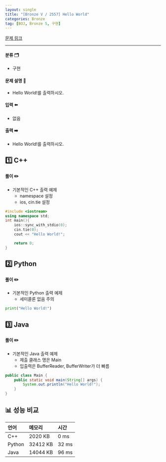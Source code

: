 ```yaml
---
layout: single
title: "[Bronze V / 2557] Hello World"
categories: Bronze
tag: [BOJ, Bronze 5, 구현]
---
```


[문제 링크](https://www.acmicpc.net/problem/2557)

---

#### 분류 🗂️

  - 구현



#### 문제 설명 📄

  - 
	Hello World!를 출력하시오.



#### 입력 ⬅️

  - 
	없음




#### 출력 ➡️

  - 
	Hello World!를 출력하시오.





## 1️⃣ C++

#### 풀이 ✏️

- 기본적인 C++ 출력 예제
  - namespace 설정
  - ios, cin.tie 설정

``` c++
#include <iostream>
using namespace std;
int main(){
	ios::sync_with_stdio(0);
	cin.tie(0);
	cout << "Hello World!";

	return 0;
}
```





## 2️⃣ Python

#### 풀이 ✏️

- 기본적인 Python 출력 예제
  - 세미콜론 없음 주의

``` python
print("Hello World!")
```





## 3️⃣ Java

#### 풀이 ✏️

- 기본적인 Java 출력 예제
  - 제출 클래스 명은 Main
  - 입출력은 BufferReader, BufferWriter가 더 빠름

``` java
public class Main {
    public static void main(String[] args) {
        System.out.println("Hello World!");
    }
}
```





## 📊 성능 비교

| 언어   | 메모리   | 시간  |
| :----- | :------ | :---- |
| C++    | 2020 KB  | 0 ms  |
| Python | 32412 KB | 32 ms  |
| Java   | 14044 KB | 96 ms |

